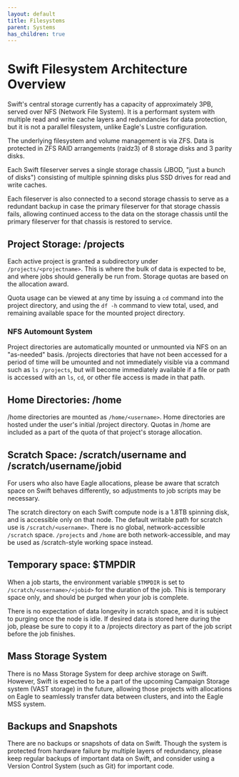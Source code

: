 ```yaml
---
layout: default
title: Filesystems
parent: Systems
has_children: true
---
```


# Swift Filesystem Architecture Overview

Swift's central storage currently has a capacity of approximately 3PB, served over NFS (Network File System). It is a performant system with 
multiple read and write cache layers and redundancies for data protection, but it is not a parallel filesystem, unlike Eagle's Lustre configuration.

The underlying filesystem and volume management is via ZFS. Data is protected in ZFS RAID arrangements (raidz3) of 8 storage disks and 3 parity disks. 

Each Swift fileserver serves a single storage chassis (JBOD, "just a bunch of disks") consisting of multiple spinning disks plus SSD drives for read and write caches. 

Each fileserver is also connected to a second storage chassis to serve as a redundant backup in case the primary fileserver for that storage chassis fails, allowing continued access to the data on the storage chassis until the primary fileserver for that chassis is restored to service.

## Project Storage: /projects

Each active project is granted a subdirectory under `/projects/<projectname>`. This is where the bulk of data is expected to be, and where jobs should generally be run from. Storage quotas are based on the allocation award.

Quota usage can be viewed at any time by issuing a `cd` command into the project directory, and using the `df -h` command to view total, used, and remaining available space for the mounted project directory.

### NFS Automount System

Project directories are automatically mounted or unmounted via NFS on an "as-needed" basis. /projects directories that have not been accessed for a period of time will be umounted and not immediately visible via a command such as `ls /projects`, but will become immediately available if a file or path is accessed with an `ls`, `cd`, or other file access is made in that path. 

## Home Directories: /home

/home directories are mounted as `/home/<username>`. Home directories are hosted under the user's initial /project directory. Quotas in /home are included as a part of the quota of that project's storage allocation. 

## Scratch Space: /scratch/username and /scratch/username/jobid

For users who also have Eagle allocations, please be aware that scratch space on Swift behaves differently, so adjustments to job scripts may be necessary. 

The scratch directory on each Swift compute node is a 1.8TB spinning disk, and is accessible only on that node. The default writable path for scratch use is `/scratch/<username>`. There is no global, network-accessible `/scratch` space. `/projects` and `/home` are both network-accessible, and may be used as /scratch-style working space instead.


## Temporary space: $TMPDIR 

When a job starts, the environment variable `$TMPDIR` is set to `/scratch/<username>/<jobid>` for the duration of the job. This is temporary space only, and should be purged when your job is complete. 

There is no expectation of data longevity in scratch space, and it is subject to purging once the node is idle. If desired data is stored here during the job, please be sure to copy it to a /projects directory as part of the job script before the job finishes.

## Mass Storage System

There is no Mass Storage System for deep archive storage on Swift. However, Swift is expected to be a part of the upcoming Campaign Storage system (VAST storage) in the future, allowing those projects with allocations on Eagle to seamlessly transfer data between clusters, and into the Eagle MSS system.

## Backups and Snapshots

There are no backups or snapshots of data on Swift. Though the system is protected from hardware failure by multiple layers of redundancy, please keep regular backups of important data on Swift, and consider using a Version Control System (such as Git) for important code. 


